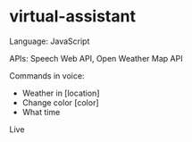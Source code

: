 # virtual-assistant

Language: JavaScript

APIs: Speech Web API, Open Weather Map API

Commands in voice:

- Weather in [location]
- Change color [color]
- What time

Live 